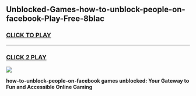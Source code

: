 
## Unblocked-Games-how-to-unblock-people-on-facebook-Play-Free-8blac
<h3>
<a href="https://premium76.site?title=how-to-unblock-people-on-facebook&ref=21A">CLICK TO PLAY</a></h3>
<hr>

<h3>
<a href="https://premium76.site?title=how-to-unblock-people-on-facebook&ref=21A">CLICK 2 PLAY</a>
  
</h3>

<a href="https://premium76.site?title=how-to-unblock-people-on-facebook&ref=21A"><img src="https://clearcache.store/games.png"></a>


**how-to-unblock-people-on-facebook games unblocked: Your Gateway to Fun and Accessible Online Gaming**
